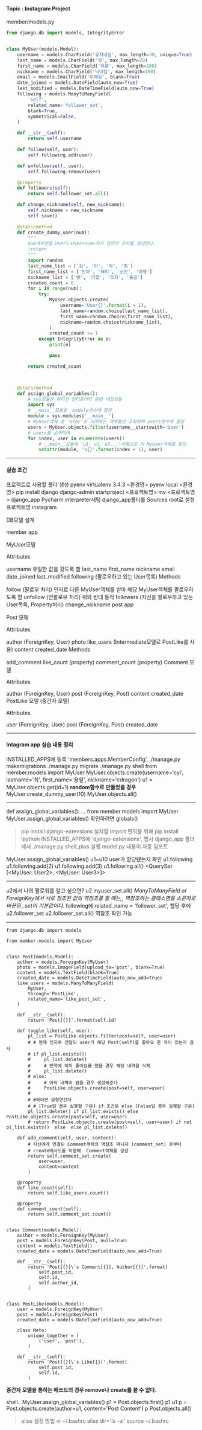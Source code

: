 #### Topic : Instagram Project

member/models.py
```python
from django.db import models, IntegrityError


class MyUser(models.Model):
    username = models.CharField('유저네임', max_length=30, unique=True)
    last_name = models.CharField('성', max_length=20)
    first_name = models.CharField('이름', max_length=100)
    nickname = models.CharField('닉네임', max_length=100)
    email = models.EmailField('이메일', blank=True)
    date_joined = models.DateField(auto_now=True)
    last_modified = models.DateTimeField(auto_now=True)
    following = models.ManyToManyField(
        'self',
        related_name='follower_set',
        blank=True,
        symmetrical=False,
    )

    def __str__(self):
        return self.username

    def follow(self, user):
        self.following.add(user)

    def unfollow(self, user):
        self.following.remove(user)

    @property
    def followers(self):
        return self.follower_set.all()

    def change_nickname(self, new_nickname):
        self.nickname = new_nickname
        self.save()

    @staticmethod
    def create_dummy_user(num):
        """
        num개수만큼 User1~User<num>까지 임의의 유저를 생성한다.
        :return
        """
        import random
        last_name_list = ['김', '이', '박', '최']
        first_name_list = ['민아', '혜리', '소진', '아영']
        nickname_list = ['빵', '리헬', '쏘지', '율곰']
        created_count = 0
        for i in range(num):
            try:
                MyUser.objects.create(
                    username='User{}'.format(i + 1),
                    last_name=random.choice(last_name_list),
                    first_name=random.choice(first_name_list),
                    nickname=random.choice(nickname_list),
                )
                created_count += 1
            except IntegrityError as e:
                print(e)

                pass

        return created_count



    @staticmethod
    def assign_global_variables():
        # sys모듈은 파이썬 인터프리터 관련 내장모듈
        import sys
        # __main__모듈을  module변수에 할당
        module = sys.modules['__main__']
        # MyUser객체 중 'User'로 시작하는 객체들만 조회하여 users변수에 할당
        users = MyUser.objects.filter(username__startswith='User')
        # users를 순회하며
        for index, user in enumerate(users):
            # __main__모듈에 'u1, u2, u3...'이름으로 각 MyUser객체를 할당
            setattr(module, 'u{}'.format(index + 1), user)

```
---
#### 실습 조건
프로젝트로 사용할 폴더 생성
pyenv virtualenv 3.4.3 <환경명>
pyenv local <환경명>
pip install django
django-admin startproject <프로젝트명>
mv <프로젝트명> django_app
Pycharm interpreter세팅
django_app폴더를 Sources root로 설정
프로젝트명
instagram

DB모델 설계

member app

MyUser모델

Attributes

username
유일한 값을 갖도록 함
last_name
first_name
nickname
email
date_joined
last_modified
following (팔로우하고 있는 User목록)
Methods

follow (팔로우 처리)
인자로 다른 MyUser객체를 받아 해당 MyUser객체를 팔로우하도록 함
unfollow (언팔로우 처리)
위와 반대 동작
followers (자신을 팔로우하고 있는 User목록, Property처리)
change_nickname
post app

Post 모델

Attributes

author (ForeignKey, User)
photo
like_users (Intermediate모델로 PostLike를 사용)
content
created_date
Methods

add_comment
like_count (property)
comment_count (property)
Comment 모델

Attributes

author (ForeignKey, User)
post (ForeignKey, Post)
content
created_date
PostLike 모델 (중간자 모델)

Attributes

user (ForeignKey, User)
post (ForeignKey, Post)
created_date

---

#### Intagram app 실습 내용 정리
INSTALLED_APPS에 등록
'members.apps.MemberConfig',
./manage.py makemigrations
./manage.py migrate
./manage.py shell
from member.models import MyUser
MyUser.objects.create(username='cyi', lastname='최', first_name='용일', nickname='cdragon')
u1 = MyUser.objects.get(id=1)
**random함수로 만들었을 경우**
MyUser.create_dummy_user(10)
MyUser.objects.all()

---

def assign_global_variables():
...
from member.models import MyUser
MyUser.assign_global_variables()
확인하려면
globals()
>pip install django-extensions
설치함
import 편의를 위해
pip install ipython
INSTALLED_APPS에 'django-extensions', 명시
django_app 폴더에서
./manage.py shell_plus 실행
model.py 내용이 자동 임포트

MyUser.assign_global_variables()
u1~u10 user가 할당됐는지 확인
u1.following
u1.following.add(2)
u1.following.add(3)
u1.following.all()
<QuerySet [<MyUser: User2>, <MyUser: User3>]>

---
u2에서 나의 팔로워를 알고 싶으면?
u2.myuser_set.all()
_ManyToManyField or ForeignKey에서 서로 참조된 값의 역참조를 할 때는,, 역참조하는 클래스명을 소문자로 바꾼뒤 \_set이 기본값이다._
following에
related_name = 'follower_set', 할당 후에
u2.follower_set
u2.follower_set.all()
역참조 확인 가능

---
```
from django.db import models

from member.models import MyUser


class Post(models.Model):
    author = models.ForeignKey(MyUser)
    photo = models.ImageField(upload_to='post', blank=True)
    content = models.TextField(blank=True)
    created_date = models.DateTimeField(auto_now_add=True)
    like_users = models.ManyToManyField(
        MyUser,
        through='PostLike',
        related_name='like_post_set',
    )

    def __str__(self):
        return 'Post[{}]'.format(self.id)

    def toggle_like(self, user):
        pl_list = PostLike.objects.filter(post=self, user=user)
        # # 현재 인자로 전달되 user가 해당 Post(self)를 좋아요 한 적이 있는지 검사
        # if pl_list.exists():
        #     pl_list.delete()
        #     # 만약에 이미 좋아요를 했을 경우 해당 내역을 삭제
        #     pl_list.delete()
        # else:
        #     # 아직 내역이 없을 경우 생성해준다
        #     PostLike.objects.create(post=self, user=user)
        #
        # #파이썬 삼항연산자
        # # [True일 경우 실행할 구문] if 조건문 else [False일 경우 실행할 구문]
        pl_list.delete() if pl_list.exists() else PostLike.objects.create(post=self, user=user)
        # return PostLike.objects.create(post=self, user=user) if not pl_list.exists()  else  else pl_list.delete()

    def add_comment(self, user, content):
        # 자신에게 연결된 Comment객체의 역참조 매니저 (comment_set) 로부터
        # create메서드를 이용해  Comment객체를 생성
        return self.comment_set.create(
            user=user,
            content=content
        )

    @property
    def like_count(self):
        return self.like_users.count()

    @property
    def comment_count(self):
        return self.comment_set.count()


class Comment(models.Model):
    author = models.ForeignKey(MyUser)
    post = models.ForeignKey(Post, null=True)
    content = models.TextField()
    created_date = models.DateTimeField(auto_now_add=True)

    def __str__(self):
        return 'Post[{}]\'s Comment[{}], Author[{}]'.format(
            self.post_id,
            self.id,
            self.author_id,
        )


class PostLike(models.Model):
    user = models.ForeignKey(MyUser)
    post = models.ForeignKey(Post)
    created_date = models.DateTimeField(auto_now_add=True)

    class Meta:
        unique_together = (
            ('user', 'post'),
        )

    def __str__(self):
        return 'Post[{}]\'s Like[{}]'.format(
            self.post_id,
            self.id,
        )

```
**중간자 모델을 통하는 메쏘드의 경우 remove나 create를 쓸 수 없다.**

shell..
MyUser.assign_global_variables()
p1 = Post.objects.first()
p1
u1
p = Post.objects.create(author=u1, content='Post Content')
p
Post.objects.all()



> alias 설정 방법
vi ~/.bashrc
alias dir='ls -al'
source ~/.bashrc
